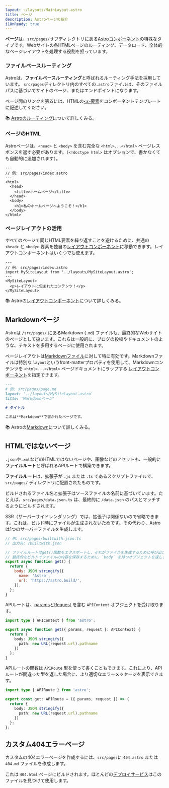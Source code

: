 ```yaml
---
layout: ~/layouts/MainLayout.astro
title: ページ
description: Astroページの紹介
i18nReady: true
---
```


**ページ**は、`src/pages/`サブディレクトリにある[Astroコンポーネント](/ja/core-concepts/astro-components/)の特殊なタイプです。Webサイトの各HTMLページのルーティング、データロード、全体的なページレイアウトを処理する役割を担っています。

### ファイルベースルーティング

Astroは、**ファイルベースルーティング**と呼ばれるルーティング手法を採用しています。 `src/pages`ディレクトリ内のすべての`.astro`ファイルは、そのファイルパスに基づいてサイトのページ、またはエンドポイントになります。

ページ間のリンクを張るには、HTMLの[`<a>`要素](https://developer.mozilla.org/ja/docs/Web/HTML/Element/a)をコンポーネントテンプレートに記述してください。

📚 [Astroのルーティング](/ja/core-concepts/routing/)について詳しくみる。

### ページのHTML

Astroページは、`<head>` と `<body>` を含む完全な `<html>...</html>` ページレスポンスを返す必要があります。（`<!doctype html>` はオプションで、書かなくても自動的に追加されます）。

```astro
---
// 例: src/pages/index.astro
---
<html>
  <head>
    <title>ホームページ</title>
  </head>
  <body>
    <h1>私のホームページへようこそ！</h1>
  </body>
</html>
```

### ページレイアウトの活用

すべてのページで同じHTML要素を繰り返すことを避けるために、共通の `<head>` と `<body>` 要素を独自の[レイアウトコンポーネント](/ja/core-concepts/layouts/)に移動できます。レイアウトコンポーネントはいくつでも使えます。

```astro {3} /</?MySiteLayout>/
---
// 例: src/pages/index.astro
import MySiteLayout from '../layouts/MySiteLayout.astro';
---
<MySiteLayout>
  <p>レイアウトに包まれたコンテンツ！</p>
</MySiteLayout>
```

📚 Astroの[レイアウトコンポーネント](/ja/core-concepts/layouts/)について詳しくみる。


## Markdownページ

Astroは `/src/pages/` にあるMarkdown (`.md`) ファイルも、最終的なWebサイトのページとして扱います。これらは一般的に、ブログの投稿やドキュメントのような、テキストを多用するページに使用されます。

ページレイアウトは[Markdownファイル](#markdownページ)に対して特に有効です。Markdownファイルは特別な `layout`というfront-matterプロパティを使用して、Markdownコンテンツを `<html>...</html>` ページドキュメントにラップする [レイアウトコンポーネント](/ja/core-concepts/layouts/)を指定できます。


```md {3}
---
# 例: src/pages/page.md
layout: '../layouts/MySiteLayout.astro'
title: 'Markdownページ'
---
# タイトル

これは**Markdown**で書かれたページです。
```

📚 Astroの[Markdown](/ja/guides/markdown-content/)について詳しくみる。


## HTMLではないページ

`.json`や`.xml`などのHTMLではないページや、画像などのアセットも、一般的に**ファイルルート**と呼ばれるAPIルートで構築できます。

**ファイルルート**は、拡張子が `.js` または `.ts` であるスクリプトファイルで、`src/pages/` ディレクトリに配置されたものです。

ビルドされるファイル名と拡張子はソースファイルの名前に基づいています。たとえば、`src/pages/data.json.ts` は、最終的に `/data.json` のパスとマッチするようにビルドされます。

SSR（サーバーサイドレンダリング）では、拡張子は関係ないので省略できます。これは、ビルド時にファイルが生成されないためです。その代わり、Astroは1つのサーバーファイルを生成します。

```js
// 例: src/pages/builtwith.json.ts
// 出力先: /builtwith.json

// ファイルルートはget()関数をエクスポートし、それがファイルを生成するために呼び出されます。
// 最終的なビルドでファイルの内容を保存するために、`body` を持つオブジェクトを返します。
export async function get() {
  return {
    body: JSON.stringify({
      name: 'Astro',
      url: 'https://astro.build/',
    }),
  };
}
```

APIルートは、[params](/ja/reference/api-reference/#params)と[Request](https://developer.mozilla.org/ja/docs/Web/API/Request) を含む `APIContext` オブジェクトを受け取ります。

```ts title="src/pages/request-path.json.ts"
import type { APIContext } from 'astro';

export async function get({ params, request }: APIContext) {
  return {
    body: JSON.stringify({
      path: new URL(request.url).pathname
    })
  };
}
```

APIルートの関数は `APIRoute` 型を使って書くこともできます。これにより、APIルートが間違った型を返した場合に、より適切なエラーメッセージを表示できます。

```ts title="src/pages/request-path.json.ts"
import type { APIRoute } from 'astro';

export const get: APIRoute = ({ params, request }) => {
  return {
    body: JSON.stringify({
      path: new URL(request.url).pathname
    })
  };
};
```

## カスタム404エラーページ

カスタムの404エラーページを作成するには、`src/pages`に `404.astro` または `404.md` ファイルを作成します。

これは `404.html` ページにビルドされます。ほとんどの[デプロイサービス](/ja/guides/deploy/)はこのファイルを見つけて使用します。
